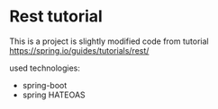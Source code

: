 # Rest tutorial
This is a project is slightly modified code from tutorial<br/>
https://spring.io/guides/tutorials/rest/ <br/>

used technologies:

* spring-boot
* spring HATEOAS



